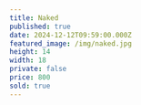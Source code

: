 ```yaml
---
title: Naked
published: true
date: 2024-12-12T09:59:00.000Z
featured_image: /img/naked.jpg
height: 14
width: 18
private: false
price: 800
sold: true
---
```

